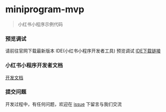 # miniprogram-mvp
> 小红书小程序示例代码


### 预览调试
请前往官网下载最新版本 IDE(小红书小程序开发者工具) 预览调试 [IDE下载链接](https://miniapp.xiaohongshu.com/docs/ide/overview)

### 小红书小程序开发者文档

[开发文档](https://miniapp.xiaohongshu.com/docs/guide/miniIntroduce)

### 提交问题

开发过程中，有任何问题，欢迎在 [issue]([https://miniapp.xiaohongshu.com/docs/guide/miniIntroduce](https://github.com/redengineer/redmini/issues)) 下留言与我们交流
